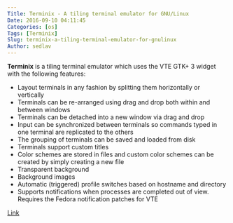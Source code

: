 ```yaml
---
Title: Terminix - A tiling terminal emulator for GNU/Linux
Date: 2016-09-10 04:11:45
Categories: [os]
Tags: [Terminix]
Slug: terminix-a-tiling-terminal-emulator-for-gnulinux
Author: sedlav
---
```


**Terminix** is a tiling terminal emulator which uses the VTE GTK+ 3 widget with the following features:

* Layout terminals in any fashion by splitting them horizontally or vertically
* Terminals can be re-arranged using drag and drop both within and between windows
* Terminals can be detached into a new window via drag and drop
* Input can be synchronized between terminals so commands typed in one terminal are replicated to the others
* The grouping of terminals can be saved and loaded from disk
* Terminals support custom titles
* Color schemes are stored in files and custom color schemes can be created by simply creating a new file
* Transparent background
* Background images
* Automatic (triggered) profile switches based on hostname and directory
* Supports notifications when processes are completed out of view. Requires the Fedora notification patches for VTE

[Link](https://github.com/gnunn1/terminix)
